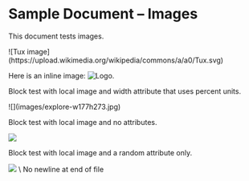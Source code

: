 Sample Document – Images
========================

This document tests images.

<!-- style:w250h350 -->![Tux image](https://upload.wikimedia.org/wikipedia/commons/a/a0/Tux.svg)

Here is an inline image: <!-- style:w100h50 -->![Logo](http://example.com/logo.png).

Block test with local image and width attribute that uses percent units.

<!-- style:w60percent -->![](images/explore-w177h273.jpg)

Block test with local image and no attributes.

![](images/explore-w177h273.jpg)

Block test with local image and a random attribute only.

![](images/explore-w177h273.jpg)
\ No newline at end of file
